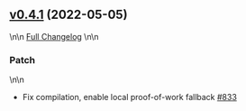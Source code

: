 ## [v0.4.1](https://github.com/iotaledger/identity.rs/tree/v0.4.1) (2022-05-05)
\n\n
[Full Changelog](https://github.com/iotaledger/identity.rs/compare/v0.4.0...v0.4.1)
\n\n
### Patch
\n\n
- Fix compilation, enable local proof-of-work fallback [\#833](https://github.com/iotaledger/identity.rs/pull/833)